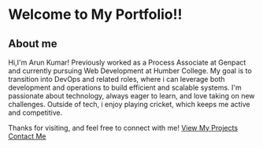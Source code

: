 # Welcome to My Portfolio!!
## About me 
Hi,I'm Arun Kumar! Previously worked as a Process Associate at Genpact and currently pursuing Web Development at Humber College. My goal is to transition into DevOps and related roles, where i can leverage both development and operations to build efficient and scalable systems.
I'm passionate about technology, always eager to learn, and love taking on new challenges.
Outside of tech, i enjoy playing cricket, which keeps me active and competitive.

Thanks for visiting, and feel free to connect with me!
[View My Projects](projects.markdown)
[Contact Me](contact.markdown)

